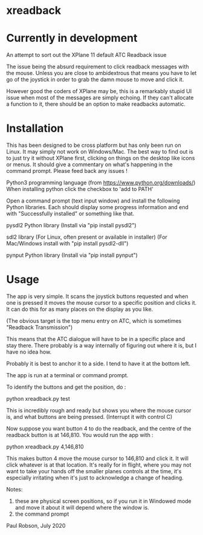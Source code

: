 # xreadback

Currently in development 
========================

An attempt to sort out the XPlane 11 default ATC Readback issue

The issue being the absurd requirement to click readback messages with the mouse. Unless
you are close to ambidextrous that means you have to let go of the joystick in order to grab
the damn mouse to move and click it. 

However good the coders of XPlane may be, this is a remarkably stupid UI issue when most of the
messages are simply echoing. If they can't allocate a function to it, there should be an option to 
make readbacks automatic. 

Installation
============

This has been designed to be cross platform but has only been run on Linux. It may simply not work
on Windows/Mac. The best way to find out is to just try it without XPlane first, clicking on things on the
desktop like icons or menus. It should give a commentary on what's happening in the command prompt.
Please feed back any issues !

Python3 programming language
	(from https://www.python.org/downloads/)
	When installing python click the checkbox to 'add to PATH'

Open a command prompt (text input window) and install the following Python libraries.
Each should display some progress information and end with "Successfully installed" or
something like that.

pysdl2 Python library
	(Install via "pip install pysdl2")

sdl2 library
	(For Linux, often present or available in installer)
	(For Mac/Windows install with "pip install pysdl2-dll")

pynput Python library
	(Install via "pip install pynput")

Usage
=====

The app is very simple. It scans the joystick buttons requested and when one is pressed it 
moves the mouse cursor to a specific position and clicks it. It can do this for as many 
places on the display as you like. 

(The obvious target is the top menu entry on ATC, which is sometimes "Readback Transmission")

This means that the ATC dialogue will have to be in a specific place and stay there. There 
probably is a way internally of figuring out where it is, but I have no idea how.

Probably it is best to anchor it to a side. I tend to have it at the bottom left.

The app is run at a terminal or command prompt.

To identify the buttons and get the position, do :

python xreadback.py test

This is incredibly rough and ready but shows you where the mouse cursor is, and what buttons 
are being pressed. (Interrupt it with control C)

Now suppose you want button 4 to do the readback, and the centre of the readback button is at
146,810. You would run the app with :

python xreadback.py 4,146,810

This makes button 4 move the mouse cursor to 146,810 and click it. It will click whatever is at that
location. It's really for in flight, where you may not want to take your hands off the smaller planes 
controls at the time, it's especially irritating when it's just to acknowledge a change of heading.

Notes: 

1) these are physical screen positions, so if you run it in Windowed mode and move it about it will 
depend where the window is.
2) the command prompt 

Paul Robson, July 2020

